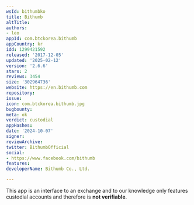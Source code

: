```yaml
---
wsId: bithumbko
title: Bithumb
altTitle: 
authors:
- leo
appId: com.btckorea.bithumb
appCountry: kr
idd: 1299421592
released: '2017-12-05'
updated: '2025-02-12'
version: '2.6.6'
stars: 2
reviews: 3454
size: '302964736'
website: https://en.bithumb.com
repository: 
issue: 
icon: com.btckorea.bithumb.jpg
bugbounty: 
meta: ok
verdict: custodial
appHashes: 
date: '2024-10-07'
signer: 
reviewArchive: 
twitter: BithumbOfficial
social:
- https://www.facebook.com/bithumb
features: 
developerName: Bithumb Co., Ltd.

---
```


This app is an interface to an exchange and to our knowledge only features
custodial accounts and therefore is **not verifiable**.

